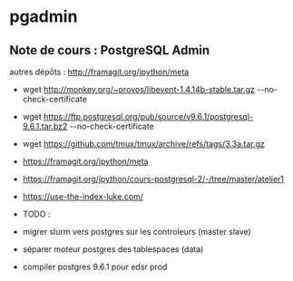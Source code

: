 # pgadmin

## Note de cours : PostgreSQL Admin

autres dépôts : http://framagit.org/jpython/meta


- wget http://monkey.org/~provos/libevent-1.4.14b-stable.tar.gz --no-check-certificate
- wget https://ftp.postgresql.org/pub/source/v9.6.1/postgresql-9.6.1.tar.bz2 --no-check-certificate
- wget https://github.com/tmux/tmux/archive/refs/tags/3.3a.tar.gz
- https://framagit.org/jpython/meta
- https://framagit.org/jpython/cours-postgresql-2/-/tree/master/atelier1
- https://use-the-index-luke.com/

- TODO :
- migrer slurm vers postgres sur les controleurs (master slave)
- séparer moteur postgres des tablespaces (data)
- compiler postgres 9.6.1 pour edsr prod
